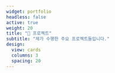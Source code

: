 ```yaml
---
widget: portfolio
headless: false
active: true
weight: 20
title: "📁 프로젝트"
subtitle: "제가 수행한 주요 프로젝트들입니다."
design:
  view: cards
  columns: 3
  spacing: 20
---
```

